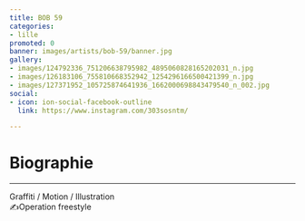 ```yaml
---
title: BOB 59
categories:
- lille
promoted: 0
banner: images/artists/bob-59/banner.jpg
gallery:
- images/124792336_751206638795982_4895060828165202031_n.jpg
- images/126183106_755810668352942_1254296166500421399_n.jpg
- images/127371952_105725874641936_1662000698843479540_n_002.jpg
social:
- icon: ion-social-facebook-outline
  link: https://www.instagram.com/303sosntm/

---
```

# Biographie

***

Graffiti / Motion / Illustration  
✍Operation freestyle